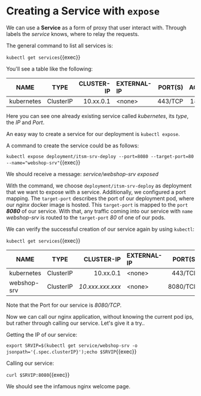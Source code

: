 # Creating a Service with `expose`

We can use a **Service** as a form of proxy that user interact with. Through labels the *service* knows, where to relay the requests. 

The general command to list all services is:

`kubectl get services`{{exec}}

You'll see a table like the following:

| NAME        |     TYPE    | CLUSTER-IP  | EXTERNAL-IP | PORT(S)  | AGE | 
| ----------- |:-----------:| -----------:| :-----------| --------:| ---:|
| kubernetes  |  ClusterIP  |  10.xx.0.1  | \<none\>    |  443/TCP | 18d |

Here you can see one already existing service called *kubernetes*, its *type*, the *IP* and *Port*.

An easy way to create a service for our deployment is `kubectl expose`.

A command to create the service could be as follows:

`kubectl expose deployment/itsm-srv-deploy --port=8080 --target-port=80 --name="webshop-srv"`{{exec}}

We should receive a message:	*service/webshop-srv exposed*

With the command, we choose `deployment/itsm-srv-deploy` as deployment that we want to expose with a service. Additionally, we configured a port mapping. The `target-port` describes the port of our deployment pod, where our *nginx* docker image is hosted. This `target-port` is mapped to the `port` ***8080*** of our service. With that, any traffic coming into our service with `name` *webshop-srv* is routed to the `target-port` *80* of one of our pods. 

We can verify the successful creation of our service again by using `kubectl`:

`kubectl get services`{{exec}}

| NAME        |     TYPE    | CLUSTER-IP  | EXTERNAL-IP | PORT(S)  | AGE | 
| ----------- |:-----------:| -----------:| :-----------| --------:| ---:|
| kubernetes  |  ClusterIP  |  10.xx.0.1  | \<none\>           |  443/TCP | 18d |
| webshop-srv  |  ClusterIP  |  *10.xxx.xxx.xxx*  | \<none\>   |  8080/TCP | 8s |

Note that the Port for our service is *8080/TCP*.

Now we can call our nginx application, without knowing the current pod ips, but rather through calling our service. Let's give it a try..

Getting the IP of our service:

`export SRVIP=$(kubectl get service/webshop-srv -o jsonpath='{.spec.clusterIP}');echo $SRVIP`{{exec}}

Calling our service:

`curl $SRVIP:8080`{{exec}}

We should see the infamous nginx welcome page.
